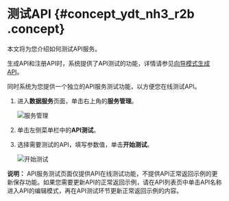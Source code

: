 # 测试API {#concept_ydt_nh3_r2b .concept}

本文将为您介绍如何测试API服务。

生成API和注册API时，系统提供了API测试的功能，详情请参见[向导模式生成API](intl.zh-CN/使用指南/数据服务/生成API/向导模式生成API.md#)。

同时系统为您提供一个独立的API服务测试功能，以方便您在线测试API。

1.  进入**数据服务**页面，单击右上角的**服务管理**。

    ![服务管理](http://static-aliyun-doc.oss-cn-hangzhou.aliyuncs.com/assets/img/16410/156715212958606_zh-CN.png)

2.  单击左侧菜单栏中的**API测试**。
3.  选择需要测试的API，填写参数值，单击**开始测试**。

    ![开始测试](http://static-aliyun-doc.oss-cn-hangzhou.aliyuncs.com/assets/img/16410/15671521298810_zh-CN.png)


**说明：** API服务测试页面仅提供API在线测试功能，不提供API正常返回示例的更新保存功能。如果您需要更新API的正常返回示例，请在API列表页中单击API名称进入API的编辑模式，再在API测试环节更新正常返回示例的内容。

